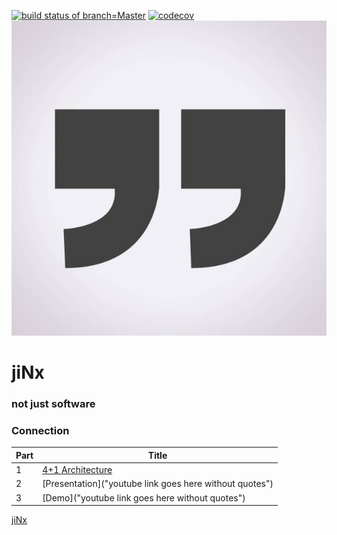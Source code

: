 [![build status of branch=Master](https://travis-ci.com/anthemwingate/jiNx.svg?branch=Master)](https://travis-ci.com/anthemwingate/jiNx)
[![codecov](https://codecov.io/gh/anthemwingate/jiNx/branch/Master/graph/badge.svg)](https://codecov.io/gh/anthemwingate/jiNx)
![jiNx_logo](https://github.com/anthemwingate/jiNx/blob/main/Supplemental%20Documents/quotation%20marks.png)
# jiNx
### not just software

### Connection

| Part |      Title                
|------|---------------------------
| 1    | [4+1 Architecture](https://github.com/anthemwingate/jiNx/blob/main/Supplemental%20Documents/jiNx_Views.png) 
| 2    | [Presentation]("youtube link goes here without quotes")
| 3    | [Demo]("youtube link goes here without quotes") 

[jiNx](https://anthemwingate.github.io/jiNx/)
